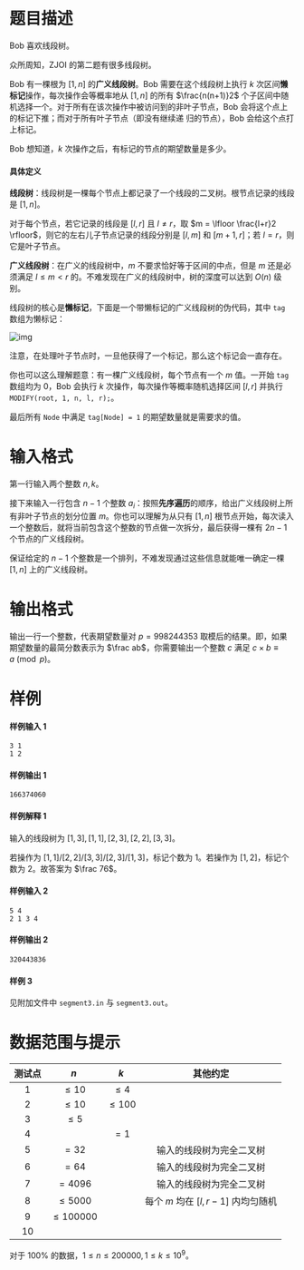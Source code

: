 
# 题目描述

Bob 喜欢线段树。

众所周知，ZJOI 的第二题有很多线段树。

Bob 有一棵根为 $[1, n]$ 的**广义线段树**。Bob 需要在这个线段树上执行 $k$ 次区间**懒标记**操作，每次操作会等概率地从 $[1, n]$ 的所有 $\frac{n(n+1)}2$ 个子区间中随机选择一个。对于所有在该次操作中被访问到的非叶子节点，Bob 会将这个点上的标记下推；而对于所有叶子节点（即没有继续递
归的节点），Bob 会给这个点打上标记。

Bob 想知道，$k$ 次操作之后，有标记的节点的期望数量是多少。

#### 具体定义

**线段树**：线段树是一棵每个节点上都记录了一个线段的二叉树。根节点记录的线段是 $[1, n]$。

对于每个节点，若它记录的线段是 $[l, r]$ 且 $l\neq r$，取 $m = \lfloor \frac{l+r}2 \rfloor$，则它的左右儿子节点记录的线段分别是 $[l,m]$ 和 $[m + 1, r]$；若 $l = r$，则它是叶子节点。

**广义线段树**：在广义的线段树中，$m$ 不要求恰好等于区间的中点，但是 $m$ 还是必须满足 $l\le m < r$ 的。不难发现在广义的线段树中，树的深度可以达到 $O(n)$ 级别。

线段树的核心是**懒标记**，下面是一个带懒标记的广义线段树的伪代码，其中 `tag` 数组为懒标记：

![img](/source/loj/3312/img/aHR0cHM6Ly9sb2otaW1nLnVweXVuLm1lbmNpLm1lbXNldDAuY24vMjAxOS8wNC8wMS81Y2EyMTNiZDBhNDllLnBuZw==.png)

注意，在处理叶子节点时，一旦他获得了一个标记，那么这个标记会一直存在。

你也可以这么理解题意：有一棵广义线段树，每个节点有一个 $m$ 值。一开始 `tag` 数组均为 $0$，Bob 会执行 $k$ 次操作，每次操作等概率随机选择区间 $[l, r]$ 并执行 `MODIFY(root, 1, n, l, r);`。

最后所有 `Node` 中满足 `tag[Node] = 1` 的期望数量就是需要求的值。


# 输入格式

第一行输入两个整数 $n, k$。

接下来输入一行包含 $n − 1$ 个整数 $a_i$：按照**先序遍历**的顺序，给出广义线段树上所有非叶子节点的划分位置 $m$。你也可以理解为从只有 $[1, n]$ 根节点开始，每次读入一个整数后，就将当前包含这个整数的节点做一次拆分，最后获得一棵有 $2n − 1$ 个节点的广义线段树。

保证给定的 $n − 1$ 个整数是一个排列，不难发现通过这些信息就能唯一确定一棵 $[1, n]$ 上的广义线段树。

# 输出格式

输出一行一个整数，代表期望数量对 $p = 998244353$ 取模后的结果。即，如果期望数量的最简分数表示为 $\frac ab$，你需要输出一个整数 $c$ 满足 $c\times b \equiv a \pmod p$。

# 样例

#### 样例输入 1

```plain
3 1
1 2
```

#### 样例输出 1

```
166374060
```

#### 样例解释 1

输入的线段树为 $[1, 3], [1, 1], [2, 3], [2, 2], [3, 3]$。

若操作为 $[1, 1]/[2, 2]/[3, 3]/[2, 3]/[1, 3]$，标记个数为 $1$。若操作为 $[1, 2]$，标记个数为 $2$。故答案为 $\frac 76$。

#### 样例输入 2

```plain
5 4
2 1 3 4
```

#### 样例输出 2

```plain
320443836
```

#### 样例 3

见附加文件中 `segment3.in` 与 `segment3.out`。

# 数据范围与提示

| 测试点 |     $n$      |    $k$    |              其他约定               |
| :----: | :----------: | :-------: | :---------------------------------: |
|  $1$   |   $\le 10$   |  $\le 4$  |                                     |
|  $2$   |   $\le 10$   | $\le 100$ |                                     |
|  $3$   |   $\le 5$    |           |                                     |
|  $4$   |              |   $=1$    |                                     |
|  $5$   |    $=32$     |           |      输入的线段树为完全二叉树       |
|  $6$   |    $=64$     |           |      输入的线段树为完全二叉树       |
|  $7$   |   $=4096$    |           |      输入的线段树为完全二叉树       |
|  $8$   |  $\le 5000$  |           | 每个 $m$ 均在 $[l, r-1]$ 内均匀随机 |
|  $9$   | $\le 100000$ |           |                                     |
|  $10$  |              |           |                                     |

对于 $100\%$ 的数据，$1\le n\le 200000, 1\le k\le 10^9$。



